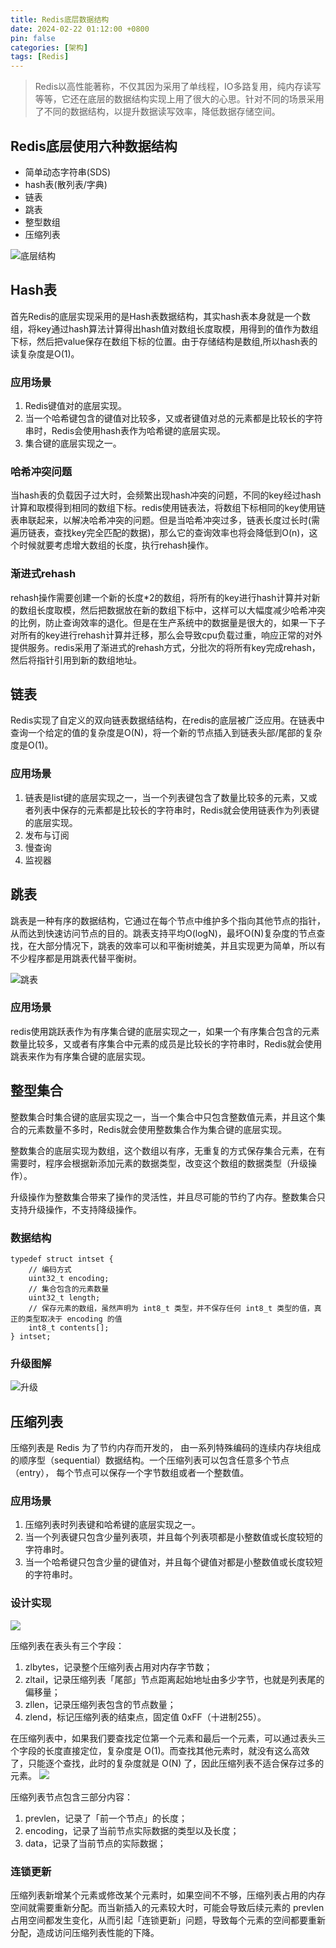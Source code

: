 ```yaml
---
title: Redis底层数据结构
date: 2024-02-22 01:12:00 +0800
pin: false 
categories: [架构]
tags: [Redis]
---
```


> Redis以高性能著称，不仅其因为采用了单线程，IO多路复用，纯内存读写等等，它还在底层的数据结构实现上用了很大的心思。针对不同的场景采用了不同的数据结构，以提升数据读写效率，降低数据存储空间。

## Redis底层使用六种数据结构

- 简单动态字符串(SDS)
- hash表(散列表/字典)
- 链表
- 跳表
- 整型数组
- 压缩列表

![底层结构](/assets/img/redis-structure/001.png)

## Hash表

首先Redis的底层实现采用的是Hash表数据结构，其实hash表本身就是一个数组，将key通过hash算法计算得出hash值对数组长度取模，用得到的值作为数组下标，然后把value保存在数组下标的位置。由于存储结构是数组,所以hash表的读复杂度是O(1)。

### 应用场景

1. Redis键值对的底层实现。
2. 当一个哈希键包含的键值对比较多，又或者键值对总的元素都是比较长的字符串时，Redis会使用hash表作为哈希键的底层实现。
3. 集合键的底层实现之一。

### 哈希冲突问题

当hash表的负载因子过大时，会频繁出现hash冲突的问题，不同的key经过hash计算和取模得到相同的数组下标。redis使用链表法，将数组下标相同的key使用链表串联起来，以解决哈希冲突的问题。但是当哈希冲突过多，链表长度过长时(需遍历链表，查找key完全匹配的数据)，那么它的查询效率也将会降低到O(n)，这个时候就要考虑增大数组的长度，执行rehash操作。

### 渐进式rehash

rehash操作需要创建一个新的长度*2的数组，将所有的key进行hash计算并对新的数组长度取模，然后把数据放在新的数组下标中，这样可以大幅度减少哈希冲突的比例，防止查询效率的退化。但是在生产系统中的数据量是很大的，如果一下子对所有的key进行rehash计算并迁移，那么会导致cpu负载过重，响应正常的对外提供服务。redis采用了渐进式的rehash方式，分批次的将所有key完成rehash，然后将指针引用到新的数组地址。

## 链表

Redis实现了自定义的双向链表数据结结构，在redis的底层被广泛应用。在链表中查询一个给定的值的复杂度是O(N)，将一个新的节点插入到链表头部/尾部的复杂度是O(1)。

### 应用场景

1. 链表是list键的底层实现之一，当一个列表键包含了数量比较多的元素，又或者列表中保存的元素都是比较长的字符串时，Redis就会使用链表作为列表键的底层实现。
2. 发布与订阅
3. 慢查询
4. 监视器

## 跳表

跳表是一种有序的数据结构，它通过在每个节点中维护多个指向其他节点的指针，从而达到快速访问节点的目的。跳表支持平均O(logN)，最坏O(N)复杂度的节点查找，在大部分情况下，跳表的效率可以和平衡树媲美，并且实现更为简单，所以有不少程序都是用跳表代替平衡树。

![跳表](/assets/img/redis-structure/002.png)

### 应用场景

redis使用跳跃表作为有序集合键的底层实现之一，如果一个有序集合包含的元素数量比较多，又或者有序集合中元素的成员是比较长的字符串时，Redis就会使用跳表来作为有序集合键的底层实现。

## 整型集合

整数集合时集合键的底层实现之一，当一个集合中只包含整数值元素，并且这个集合的元素数量不多时，Redis就会使用整数集合作为集合键的底层实现。

整数集合的底层实现为数组，这个数组以有序，无重复的方式保存集合元素，在有需要时，程序会根据新添加元素的数据类型，改变这个数组的数据类型（升级操作）。

升级操作为整数集合带来了操作的灵活性，并且尽可能的节约了内存。整数集合只支持升级操作，不支持降级操作。

### 数据结构

```
typedef struct intset {
    // 编码方式
    uint32_t encoding;
    // 集合包含的元素数量
    uint32_t length;
    // 保存元素的数组，虽然声明为 int8_t 类型，并不保存任何 int8_t 类型的值，真正的类型取决于 encoding 的值　　
    int8_t contents[]; 
} intset;
```

### 升级图解

![升级](/assets/img/redis-structure/003.png)

## 压缩列表

压缩列表是 Redis 为了节约内存而开发的， 由一系列特殊编码的连续内存块组成的顺序型（sequential）数据结构。一个压缩列表可以包含任意多个节点（entry）， 每个节点可以保存一个字节数组或者一个整数值。

### 应用场景　

1. 压缩列表时列表键和哈希键的底层实现之一。
2. 当一个列表键只包含少量列表项，并且每个列表项都是小整数值或长度较短的字符串时。
3. 当一个哈希键只包含少量的键值对，并且每个键值对都是小整数值或长度较短的字符串时。

### 设计实现

![](/assets/img/redis-structure/004.png)
 
压缩列表在表头有三个字段：
1. zlbytes，记录整个压缩列表占用对内存字节数；
2. zltail，记录压缩列表「尾部」节点距离起始地址由多少字节，也就是列表尾的偏移量；
3. zllen，记录压缩列表包含的节点数量；
4. zlend，标记压缩列表的结束点，固定值 0xFF（十进制255）。

在压缩列表中，如果我们要查找定位第一个元素和最后一个元素，可以通过表头三个字段的长度直接定位，复杂度是 O(1)。而查找其他元素时，就没有这么高效了，只能逐个查找，此时的复杂度就是 O(N) 了，因此压缩列表不适合保存过多的元素。
![](/assets/img/redis-structure/005.png)
 
压缩列表节点包含三部分内容：
1. prevlen，记录了「前一个节点」的长度；
2. encoding，记录了当前节点实际数据的类型以及长度；
3. data，记录了当前节点的实际数据；

### 连锁更新

压缩列表新增某个元素或修改某个元素时，如果空间不不够，压缩列表占用的内存空间就需要重新分配。而当新插入的元素较大时，可能会导致后续元素的 prevlen 占用空间都发生变化，从而引起「连锁更新」问题，导致每个元素的空间都要重新分配，造成访问压缩列表性能的下降。